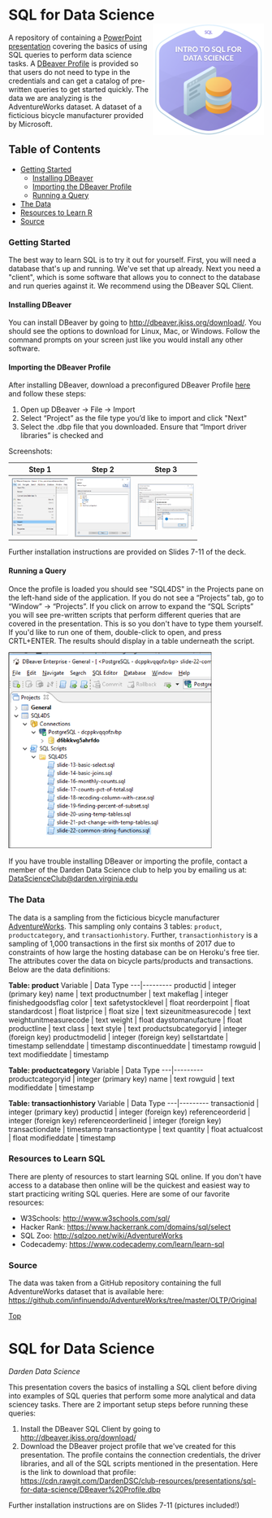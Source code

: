 # SQL for Data Science<img src="./resources/sql-for-data-science.png" width="220px" align="right" />
A repository of containing a [PowerPoint presentation](https://cdn.rawgit.com/DardenDSC/club-resources/presentations/sql-for-data-science/sql-for-data-science.pdf) 
covering the basics of using SQL queries to perform data science tasks. A [DBeaver Profile](https://cdn.rawgit.com/DardenDSC/club-resources/presentations/sql-for-data-science/DBeaver%20Profile.dbp) 
is provided so that users do not need to type in the credentials and can get a catalog 
of pre-written queries to get started quickly. The data we are analyzing is the 
AdventureWorks dataset. A dataset of a ficticious bicycle manufacturer provided by Microsoft.

## Table of Contents
 - [Getting Started](#getting-started)
   - [Installing DBeaver](#installing-dbeaver)
   - [Importing the DBeaver Profile](#importing-the-dbeaver-profile)
   - [Running a Query](#running-a-query)   
 - [The Data](#the-data)
 - [Resources to Learn R](#resources-to-learn-sql)
 - [Source](#source)
 
### Getting Started
The best way to learn SQL is to try it out for yourself. First, you will need a database 
that's up and running. We've set that up already. Next you need a "client", which is some 
software that allows you to connect to the database and run queries against it. We 
recommend using the DBeaver SQL Client. 

#### Installing DBeaver
You can install DBeaver by going to http://dbeaver.jkiss.org/download/. You should see 
the options to download for Linux, Mac, or Windows. Follow the command prompts on your 
screen just like you would install any other software.

#### Importing the DBeaver Profile
After installing DBeaver, download a preconfigured DBeaver Profile [here](https://cdn.rawgit.com/DardenDSC/club-resources/presentations/sql-for-data-science/DBeaver%20Profile.dbp) 
and follow these steps: 

1. Open up DBeaver -> File -> Import
2. Select “Project” as the file type you’d like to import and click "Next"
3. Select the .dbp file that you downloaded. Ensure that “Import driver libraries” is checked and 

Screenshots: 

Step 1     |  Step 2       | Step 3
:-------------------------:|:-------------------------:|:-------------------------:
<img src="./resources/dbeaver-profile-import-1.png" width="110px" />  |  <img src="./resources/dbeaver-profile-import-2.png" width="110px" />   | <img src="./resources/dbeaver-profile-import-3.png" width="110px" />

Further installation instructions are provided on Slides 7-11 of the deck.

#### Running a Query

Once the profile is loaded you should see "SQL4DS" in the Projects pane on the left-hand 
side of the application. If you do not see a “Projects” tab, go to “Window” -> “Projects”. 
If you click on arrow to expand the “SQL Scripts” you will see pre-written scripts that 
perform different queries that are covered in the presentation. This is so you don't 
have to type them yourself. If you'd like to run one of them, double-click to open, and 
press CRTL+ENTER. The results should display in a table underneath the script.

<img src="./resources/dbeaver-profile-sql-scripts.png" width="400px" /> 

If you have trouble installing DBeaver or importing the profile, contact a member of 
the Darden Data Science club to help you by emailing us at: DataScienceClub@darden.virginia.edu

### The Data
The data is a sampling from the ficticious bicycle manufacturer [AdventureWorks](https://relational.fit.cvut.cz/dataset/AdventureWorks). This sampling 
only contains 3 tables: `product`, `productcategory`, and `transactionhistory`. Further, 
`transactionhistory` is a sampling of 1,000 transactions in the first six months of 
2017 due to constraints of how large the hosting database can be on Heroku's free tier. 
The attributes cover the data on bicycle parts/products and transactions. Below are 
the data definitions: 

**Table: product**
Variable | Data Type
---|---------
productid | integer (primary key)
name | text
productnumber | text
makeflag | integer
finishedgoodsflag
color | text
safetystocklevel | float
reorderpoint | float
standardcost | float
listprice | float
size | text
sizeunitmeasurecode | text
weightunitmeasurecode | text
weight | float
daystomanufacture | float
productline | text
class | text
style | text
productsubcategoryid  | integer (foreign key)
productmodelid | integer (foreign key)
sellstartdate | timestamp
sellenddate | timestamp
discontinueddate | timestamp
rowguid | text
modifieddate | timestamp

**Table: productcategory**
Variable | Data Type
---|---------
productcategoryid | integer (primary key)
name | text
rowguid | text
modifieddate | timestamp

**Table: transactionhistory**
Variable | Data Type
---|---------
transactionid | integer (primary key)
productid | integer (foreign key)
referenceorderid | integer (foreign key) 
referenceorderlineid | integer (foreign key)
transactiondate | timestamp
transactiontype | text
quantity | float
actualcost | float
modifieddate | timestamp

### Resources to Learn SQL
There are plenty of resources to start learning SQL online. If you don't have access 
to a database then online will be the quickest and easiest way to start practicing 
writing SQL queries. Here are some of our favorite resources: 

- W3Schools: http://www.w3schools.com/sql/
- Hacker Rank: https://www.hackerrank.com/domains/sql/select
- SQL Zoo: http://sqlzoo.net/wiki/AdventureWorks
- Codecademy: https://www.codecademy.com/learn/learn-sql

### Source
The data was taken from a GitHub repository containing the full AdventureWorks dataset 
that is available here: https://github.com/infinuendo/AdventureWorks/tree/master/OLTP/Original

[Top](#sql-for-data-science)


















# SQL for Data Science
*Darden Data Science*

This presentation covers the basics of installing a SQL client before diving into 
examples of SQL queries that perform some more analytical and data sciencey tasks. 
There are 2 important setup steps before running these queries: 

1. Install the DBeaver SQL Client by going to http://dbeaver.jkiss.org/download/
2. Download the DBeaver project profile that we've created for this presentation. 
The profile contains the connection credentials, the driver libraries, and all 
of the SQL scripts mentioned in the presentation. Here is the link to download that profile: 
https://cdn.rawgit.com/DardenDSC/club-resources/presentations/sql-for-data-science/DBeaver%20Profile.dbp

Further installation instructions are on Slides 7-11 (pictures included!)


